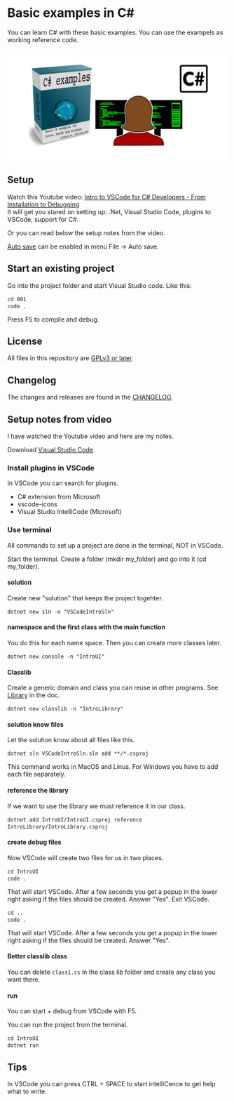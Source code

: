 # Basic examples in C#
You can learn C# with these basic examples. You can use the exampels as working reference code.

![logo](image/logo.png)

## Setup
Watch this Youtube video: [Intro to VSCode for C# Developers - From Installation to Debugging](https://youtu.be/r5dtl9Uq9V0)  
It will get you stared on setting up: .Net, Visual Studio Code, plugins to VSCode, support for C#.

Or you can read below the setup notes from the video.

[Auto save](https://code.visualstudio.com/docs/editor/codebasics#_save-auto-save) can be enabled in menu File -> Auto save.

## Start an existing project
Go into the project folder and start Visual Studio code.
Like this:
```
cd 001
code .
```
Press F5 to compile and debug.

## License
All files in this repository are [GPLv3 or later](LICENCE.md).

## Changelog
The changes and releases are found in the [CHANGELOG](CHANGELOG.md).

## Setup notes from video
I have watched the Youtube video and here are my notes.

Download [Visual Studio Code](https://code.visualstudio.com/).  

### Install plugins in VSCode
In VSCode you can search for plugins.
* C# extension from Microsoft
* vscode-icons
* Visual Studio IntelliCode (Microsoft)

### Use terminal
All commands to set up a project are done in the terminal, NOT in VSCode.

Start the terminal. Create a folder (mkdir my_folder) and go into it (cd my_folder).

#### solution
Create new "solution" that keeps the project togehter.
```
dotnet new sln -n "VSCodeIntroSln"
```

#### namespace and the first class with the main function
You do this for each name space. Then you can create more classes later.
```
dotnet new console -n "IntroUI"
```

#### Classlib
Create a generic domain and class you can reuse in other programs.
See [Library](https://docs.microsoft.com/en-us/dotnet/core/tutorials/library-with-visual-studio?tabs=csharp) in the doc.
```
dotnet new classlib -n "IntroLibrary"
```

#### solution know files
Let the solution know about all files like this.
```
dotnet sln VSCodeIntroSln.sln add **/*.csproj
```
This command works in MacOS and Linus. For Windows you have to add each file separately.

#### reference the library
If we want to use the library we must reference it in our class.
```
dotnet add IntroUI/IntroUI.csproj reference IntroLibrary/IntroLibrary.csproj
```

#### create debug files
Now VSCode will create two files for us in two places.

```
cd IntroUI
code .
```
That will start VSCode. After a few seconds you get a popup in the lower right asking if the files should be created. Answer "Yes". Exit VSCode.

```
cd ..
code .
```
That will start VSCode. After a few seconds you get a popup in the lower right asking if the files should be created. Answer "Yes".

#### Better classlib class
You can delete `class1.cs` in the class lib folder and create any class you want there.

#### run
You can start + debug from VSCode with F5.

You can run the project from the terminal.
```
cd IntroUI
dotnet run
```

## Tips
In VSCode you can press CTRL + SPACE to start intelliCence to get help what to write.


